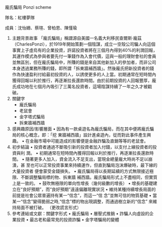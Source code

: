 <html>
龐氏騙局
Ponzi scheme

隊名：紅樓夢隊

成員：沈怡姍、蔡瑄、曾柏恩、陳慬瑜
<OL>
<li>主題背景故事
「龐氏騙局」稱謂源⾃美國⼀名義⼤利移民查爾斯·龐茲（CharlesPonzi），於1919年開始策劃⼀個陰謀，成⽴⼀空殼公司騙⼈向這個事實上⼦虛烏有的企業投資，許諾投資者將在三個⽉內得到40%的利潤回報，其運作模式為參與者要先付⼀筆錢作為入會代價，這與⼀般的理財會社的會員並無區別，但在龐氏騙局中，所賺的錢是來⾃其他新加入的參加者，⽽非公司本身透過業務所賺的錢，即所謂「拆東牆補西牆」。然後龐氏把新投資者的錢作為快速盈利付給最初投資的⼈，以誘使更多的⼈上當。初期通常在短時間內獲得回報以利於推⾏，再逐漸拉長還款時間。由於前期投資的⼈回報豐厚，龐氏成功地在七個⽉內吸引了三萬名投資者，這場陰謀持續了⼀年之久才被戳破。

<li>關鍵字
  <ul type=disc>
    <li>龐氏騙局
    <li>⽼鼠會
    <li>⾦字塔式騙局
    <li>拆東牆補西牆
  </ul>  

<li>感興趣原因/影響層⾯
• 因為有⼀款桌遊名為龐氏騙局，⽽在其中便將龐氏騙局的核⼼概念，即：「挖
東牆補西牆」設計進桌遊內，從⽽對此事件產⽣興趣。
• 在⾦融市場中可能造成的影響便是⾦融詐騙及直銷等等的⽼鼠會。

<li>初步結論
• 投資者通過不斷吸引新的投資者加入付錢，以⽀付上線投資者的投資與利
潤。
• 初期通常在短時間內獲得回報以利於推⾏，再逐漸拉長還款時間。
• 隨著更多⼈加入，資⾦流入不⾜⽀出，當現⾦總量龐⼤時尚不⾜以崩潰，甚
至也可以正常投資事業來持續運作，但直到騙局泡沫爆破時，最下線的⼤量投資者
便會蒙受⾦錢損失。
• 龐氏騙局得以長期延續的⽅式無限接近極限、不斷調整騙局標的物、拆東牆
補西牆。龐氏騙局形式上不盡相同，但實質上是⼀致的。
• ⿎吹無極限的單向性增長（幾何級數的增長）
• 增長的基礎建⽴在“良好預期”，⽽“良好預期”遠遠偏離現實狀況
• 維持某種持續增長局⾯的前提是社會公眾普遍持有某⼀“信念”，⽽這⼀“信
念”並無可信的物質基礎
• 當某⼀“信念”變得脆弱之時,“信念”標的物出現調整，⽽通過樹⽴新的“信念”
來維持局⾯不被打破。 （更改謊⾔形式）

<li>參考連結或⽂獻：關鍵字形式
• 龐氏騙局
• 層壓式推銷
• 詐騙⼈向虛設的企業投資
• 最古⽼和最常⾒的投資詐騙
• ⾦字塔騙局的變體
</OL>
</html>
